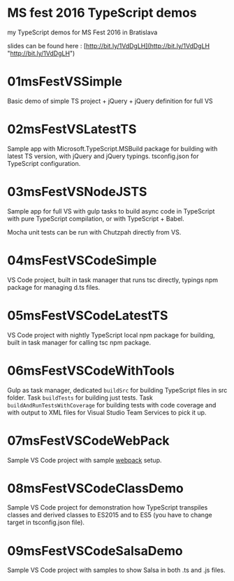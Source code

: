 # MS fest 2016 TypeScript demos
my TypeScript demos for MS Fest 2016 in Bratislava

slides can be found here : [http://bit.ly/1VdDgLH](http://bit.ly/1VdDgLH "http://bit.ly/1VdDgLH")


# 01msFestVSSimple

Basic demo of simple TS project + jQuery + jQuery definition for full VS



# 02msFestVSLatestTS

Sample app with Microsoft.TypeScript.MSBuild package for building with latest TS version, with jQuery and jQuery typings. tsconfig.json for TypeScript configuration.


# 03msFestVSNodeJSTS

Sample app for full VS with gulp tasks to build async code in TypeScript with pure TypeScript compilation, or with TypeScript + Babel.

Mocha unit tests can be run with Chutzpah directly from VS.


# 04msFestVSCodeSimple

VS Code project, built in task manager that runs tsc directly, typings npm package for managing d.ts files.


# 05msFestVSCodeLatestTS

VS Code project with nightly TypeScript local npm package for building, built in task manager for calling tsc npm package.


# 06msFestVSCodeWithTools

Gulp as task manager, dedicated `buildSrc` for building TypeScript files in src folder. Task `buildTests` for building just tests. Task `buildAndRunTestsWithCoverage` for building tests with code coverage and with output to XML files for Visual Studio Team Services to pick it up.


# 07msFestVSCodeWebPack

Sample VS Code project with sample [webpack](https://webpack.github.io/ "webpack") setup.


# 08msFestVSCodeClassDemo

Sample VS Code project for demonstration how TypeScript transpiles classes and derived classes to ES2015 and to ES5 (you have to change target in tsconfig.json file).


# 09msFestVSCodeSalsaDemo

Sample VS Code project with samples to show Salsa in both .ts and .js files.